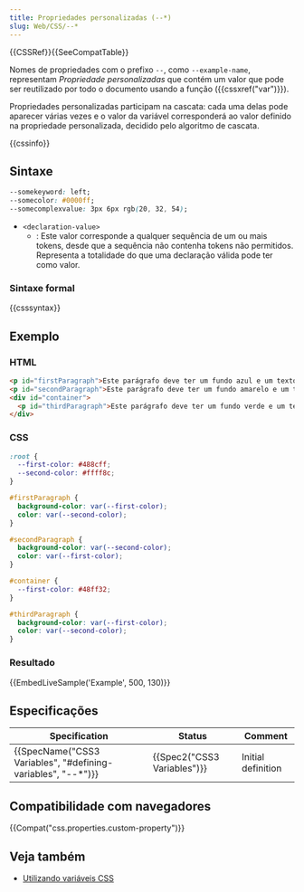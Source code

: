 ```yaml
---
title: Propriedades personalizadas (--*)
slug: Web/CSS/--*
---
```

{{CSSRef}}{{SeeCompatTable}}

Nomes de propriedades com o prefixo `--`, como `--example-name`, representam _Propriedade personalizadas_ que contém um valor que pode ser reutilizado por todo o documento usando a função ({{cssxref("var")}}).

Propriedades personalizadas participam na cascata: cada uma delas pode aparecer várias vezes e o valor da variável corresponderá ao valor definido na propriedade personalizada, decidido pelo algoritmo de cascata.

{{cssinfo}}

## Sintaxe

```css
--somekeyword: left;
--somecolor: #0000ff;
--somecomplexvalue: 3px 6px rgb(20, 32, 54);
```

- `<declaration-value>`
  - : Este valor corresponde a qualquer sequência de um ou mais tokens, desde que a sequência não contenha tokens não permitidos. Representa a totalidade do que uma declaração válida pode ter como valor.

### Sintaxe formal

{{csssyntax}}

## Exemplo

### HTML

```html
<p id="firstParagraph">Este parágrafo deve ter um fundo azul e um texto amarelo.</p>
<p id="secondParagraph">Este parágrafo deve ter um fundo amarelo e um texto azul.</p>
<div id="container">
  <p id="thirdParagraph">Este parágrafo deve ter um fundo verde e um texto amarelo.</p>
</div>
```

### CSS

```css
:root {
  --first-color: #488cff;
  --second-color: #ffff8c;
}

#firstParagraph {
  background-color: var(--first-color);
  color: var(--second-color);
}

#secondParagraph {
  background-color: var(--second-color);
  color: var(--first-color);
}

#container {
  --first-color: #48ff32;
}

#thirdParagraph {
  background-color: var(--first-color);
  color: var(--second-color);
}
```

### Resultado

{{EmbedLiveSample('Example', 500, 130)}}

## Especificações

| Specification                                                                    | Status                               | Comment            |
| -------------------------------------------------------------------------------- | ------------------------------------ | ------------------ |
| {{SpecName("CSS3 Variables", "#defining-variables", "--*")}} | {{Spec2("CSS3 Variables")}} | Initial definition |

## Compatibilidade com navegadores

{{Compat("css.properties.custom-property")}}

## Veja também

- [Utilizando variáveis CSS](/pt-BR/docs/Web/CSS/Using_CSS_variables)
